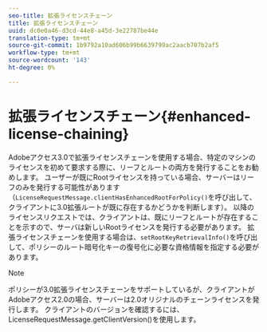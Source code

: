 ```yaml
---
seo-title: 拡張ライセンスチェーン
title: 拡張ライセンスチェーン
uuid: dc0e0a46-d3cd-44e8-a45d-3e22787be44e
translation-type: tm+mt
source-git-commit: 1b9792a10ad606b99b6639799ac2aacb707b2af5
workflow-type: tm+mt
source-wordcount: '143'
ht-degree: 0%

---
```



# 拡張ライセンスチェーン{#enhanced-license-chaining}

Adobeアクセス3.0で拡張ライセンスチェーンを使用する場合、特定のマシンのライセンスを初めて要求する際に、リーフとルートの両方を発行することをお勧めします。 ユーザーが既にRootライセンスを持っている場合、サーバーはリーフのみを発行する可能性があります（`LicenseRequestMessage.clientHasEnhancedRootForPolicy()`を呼び出して、クライアントに3.0拡張ルートが既に存在するかどうかを判断します）。 以降のライセンスリクエストでは、クライアントは、既にリーフとルートが存在することを示すので、サーバは新しいRootライセンスを発行する必要があります。 拡張ライセンスチェーンを使用する場合は、`setRootKeyRetrievalInfo()`を呼び出して、ポリシーのルート暗号化キーの復号化に必要な資格情報を指定する必要があります。

>[!NOTE]
>
>ポリシーが3.0拡張ライセンスチェーンをサポートしているが、クライアントがAdobeアクセス2.0の場合、サーバーは2.0オリジナルのチェーンライセンスを発行します。 クライアントのバージョンを確認するには、LicenseRequestMessage.getClientVersion()を使用します。

